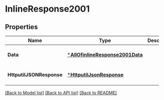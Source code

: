 # InlineResponse2001

## Properties
Name | Type | Description | Notes
------------ | ------------- | ------------- | -------------
**Data** | [***AllOfinlineResponse2001Data**](AllOfinlineResponse2001Data.md) |  | [optional] [default to null]
**HttputilJSONResponse** | [***HttputilJsonResponse**](httputil.JSONResponse.md) |  | [optional] [default to null]

[[Back to Model list]](../README.md#documentation-for-models) [[Back to API list]](../README.md#documentation-for-api-endpoints) [[Back to README]](../README.md)

